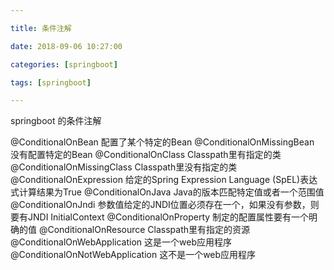 ```yaml
---

title: 条件注解

date: 2018-09-06 10:27:00

categories: [springboot]

tags: [springboot]

---
```



springboot 的条件注解


<!--more-->

@ConditionalOnBean	配置了某个特定的Bean
@ConditionalOnMissingBean	没有配置特定的Bean
@ConditionalOnClass	Classpath里有指定的类
@ConditionalOnMissingClass	Classpath里没有指定的类
@ConditionalOnExpression	给定的Spring Expression Language (SpEL)表达式计算结果为True
@ConditionalOnJava	Java的版本匹配特定值或者一个范围值
@ConditionalOnJndi	参数值给定的JNDI位置必须存在一个，如果没有参数，则要有JNDI InitialContext
@ConditionalOnProperty	制定的配置属性要有一个明确的值
@ConditionalOnResource	Classpath里有指定的资源
@ConditionalOnWebApplication	这是一个web应用程序
@ConditionalOnNotWebApplication	这不是一个web应用程序

